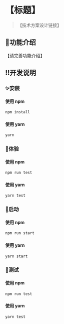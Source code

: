 # 【标题】

> 【技术方案设计链接】

## 🌈功能介绍

【请完善功能介绍】

## ‼️开发说明

### ✨安装

#### 使用 npm

```bash
npm install
```

#### 使用 yarn

```bash
yarn
```

### 🍖体验

#### 使用 npm

```bash
npm run test
```

#### 使用 yarn

```bash
yarn test
```

### 👑启动

#### 使用 npm

```bash
npm run start
```

#### 使用 yarn

```bash
yarn start
```

### 🤡测试

#### 使用 npm

```bash
npm run test
```

#### 使用 yarn

```bash
yarn test
```
